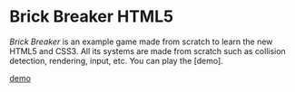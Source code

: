# Brick Breaker HTML5

*Brick Breaker* is an example game made from scratch to learn the new HTML5 and CSS3. All its systems are made from scratch such as collision detection, rendering, input, etc.
You can play the [demo].

[demo](https://pixelsquare.github.io/brick-breaker-html5/)